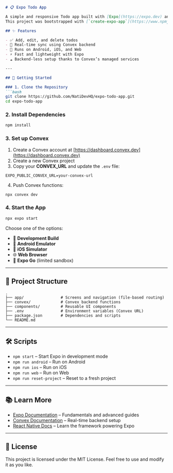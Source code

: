 


````markdown
# 📋 Expo Todo App 

A simple and responsive Todo app built with [Expo](https://expo.dev) and [Convex](https://convex.dev) for real-time backend functionality.  
This project was bootstrapped with [`create-expo-app`](https://www.npmjs.com/package/create-expo-app).

## ✨ Features

- ✅ Add, edit, and delete todos
- 🔄 Real-time sync using Convex backend
- 📱 Runs on Android, iOS, and Web
- ⚡ Fast and lightweight with Expo
- ☁️ Backend-less setup thanks to Convex’s managed services

---

## 🚀 Getting Started

### 1. Clone the Repository
```bash
git clone https://github.com/NatiDevHQ/expo-todo-app.git
cd expo-todo-app
````

### 2. Install Dependencies

```bash
npm install
```

### 3. Set up Convex

1. Create a Convex account at [https://dashboard.convex.dev](https://dashboard.convex.dev)
2. Create a new Convex project
3. Copy your **CONVEX\_URL** and update the `.env` file:

```env
EXPO_PUBLIC_CONVEX_URL=your-convex-url
```

4. Push Convex functions:

```bash
npx convex dev
```

### 4. Start the App

```bash
npx expo start
```

Choose one of the options:

* 📱 **Development Build**
* 📱 **Android Emulator**
* 🍏 **iOS Simulator**
* 🌐 **Web Browser**
* 📲 **Expo Go** (limited sandbox)

---

## 📂 Project Structure

```
.
├── app/                # Screens and navigation (file-based routing)
├── convex/             # Convex backend functions
├── components/         # Reusable UI components
├── .env                # Environment variables (Convex URL)
├── package.json        # Dependencies and scripts
└── README.md
```

---

## 🛠 Scripts

* `npm start` – Start Expo in development mode
* `npm run android` – Run on Android
* `npm run ios` – Run on iOS
* `npm run web` – Run on Web
* `npm run reset-project` – Reset to a fresh project

---

## 📚 Learn More

* [Expo Documentation](https://docs.expo.dev/) – Fundamentals and advanced guides
* [Convex Documentation](https://docs.convex.dev/) – Real-time backend setup
* [React Native Docs](https://reactnative.dev/) – Learn the framework powering Expo

---

## 📜 License

This project is licensed under the MIT License.
Feel free to use and modify it as you like.

```

